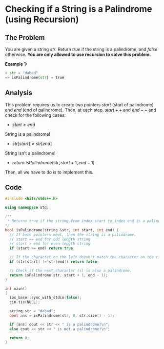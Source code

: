 # Checking if a String is a Palindrome (using Recursion)

## The Problem

You are given a string $str$. Return $true$ if the string is a palindrome, and $false$ otherwise. **You are only allowed to use recursion to solve this problem.**

**Example 1:**

```python
> str = "dabad"
=> isPalindrome(str) = true
```

## Analysis

This problem requires us to create two pointers $start$ (start of palindrome) and $end$ (end of palindrome). Then, at each step, $start++$ and $end--$ and check for the following cases:

-   $start \geq end$

String is a palindrome!

-   $str[start] \neq str[end]$

String isn't a palindrome!

-   $return \ isPalindrome(str, start + 1, end - 1)$

Then, all we have to do is to implement this.

## Code

```cpp
#include <bits/stdc++.h>

using namespace std;

/**
 * Returns true if the string from index start to index end is a palindrome.
*/
bool isPalindrome(string &str, int start, int end) {
  // If both pointers meet, then the string is a palindrome.
  // start == end for odd length string
  // start > end for even length string
  if (start >= end) return true;

  // If the character on the left doesn't match the character on the right, this string isn't a palindrome.
  if (str[start] != str[end]) return false;

  // Check if the next character (s) is also a palindrome.
  return isPalindrome(str, start + 1, end - 1);
}

int main()
{
  ios_base::sync_with_stdio(false);
  cin.tie(NULL);

  string str = "dabad";
  bool ans = isPalindrome(str, 0, str.size() - 1);

  if (ans) cout << str << " is a palindrome!\n";
  else cout << str << " is not a palindrome!\n";

  return 0;
}
```
